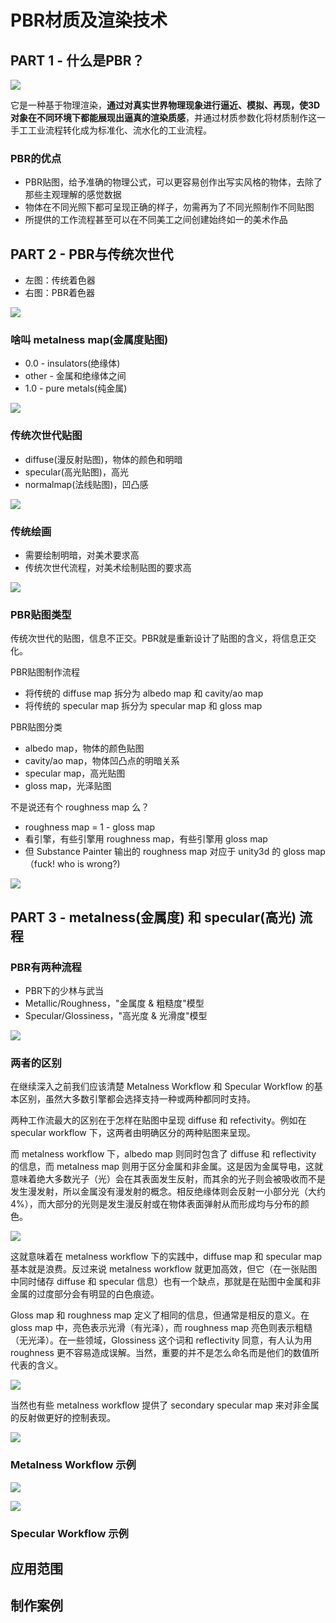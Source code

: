 # PBR材质及渲染技术

## PART 1 - 什么是PBR？

![](2019_02_23_pbr_intro/what_is_pbr.png)

它是一种基于物理渲染，**通过对真实世界物理现象进行逼近、模拟、再现，使3D对象在不同环境下都能展现出逼真的渲染质感**，并通过材质参数化将材质制作这一手工工业流程转化成为标准化、流水化的工业流程。 

### PBR的优点

 * PBR贴图，给予准确的物理公式，可以更容易创作出写实风格的物体，去除了那些主观理解的感觉数据
 * 物体在不同光照下都可呈现正确的样子，勿需再为了不同光照制作不同贴图
 * 所提供的工作流程甚至可以在不同美工之间创建始终如一的美术作品


## PART 2 - PBR与传统次世代

 * 左图：传统着色器
 * 右图：PBR着色器

![](2019_02_23_pbr_intro/old_vs_pbr.png)


### 啥叫 metalness map(金属度贴图)

 * 0.0 - insulators(绝缘体)
 * other - 金属和绝缘体之间
 * 1.0 - pure metals(纯金属)

![](2019_02_23_pbr_intro/create_metalness_map.png)


### 传统次世代贴图

 * diffuse(漫反射贴图)，物体的颜色和明暗
 * specular(高光贴图)，高光
 * normalmap(法线贴图)，凹凸感

![](2019_02_23_pbr_intro/old_texture_types.png)


### 传统绘画

 * 需要绘制明暗，对美术要求高
 * 传统次世代流程，对美术绘制贴图的要求高

![](2019_02_23_pbr_intro/old_drawing.png)


### PBR贴图类型

传统次世代的贴图，信息不正交。PBR就是重新设计了贴图的含义，将信息正交化。

PBR贴图制作流程

 * 将传统的 diffuse map 拆分为 albedo map 和 cavity/ao map
 * 将传统的 specular map 拆分为 specular map 和 gloss map

PBR贴图分类

 * albedo map，物体的颜色贴图
 * cavity/ao map，物体凹凸点的明暗关系
 * specular map，高光贴图
 * gloss map，光泽贴图

不是说还有个 roughness map 么？

 * roughness map = 1 - gloss map
 * 看引擎，有些引擎用  roughness map，有些引擎用 gloss map
 * 但 Substance Painter 输出的 roughness map 对应于 unity3d 的 gloss map（fuck! who is wrong?)

![](2019_02_23_pbr_intro/pbr_texture_types.png)


## PART 3 - metalness(金属度) 和 specular(高光) 流程

### PBR有两种流程

 * PBR下的少林与武当
 * Metallic/Roughness，"金属度 & 粗糙度"模型
 * Specular/Glossiness，"高光度 & 光滑度"模型

![](2019_02_23_pbr_intro/pbr_two_pass_types.png)


### 两者的区别

在继续深入之前我们应该清楚 Metalness Workflow 和 Specular Workflow 的基本区别，虽然大多数引擎都会选择支持一种或两种都同时支持。

两种工作流最大的区别在于怎样在贴图中呈现 diffuse 和 refectivity。例如在 specular workflow 下，这两者由明确区分的两种贴图来呈现。

而 metalness workflow 下，albedo map 则同时包含了 diffuse 和 reflectivity 的信息，而 metalness map 则用于区分金属和非金属。这是因为金属导电，这就意味着绝大多数光子（光）会在其表面发生反射，而其余的光子则会被吸收而不是发生漫发射，所以金属没有漫发射的概念。相反绝缘体则会反射一小部分光（大约4%），而大部分的光则是发生漫反射或在物体表面弹射从而形成均与分布的颜色。

![](2019_02_23_pbr_intro/metalness_workflow.png)

这就意味着在 metalness workflow 下的实践中，diffuse map 和 specular map 基本就是浪费。反过来说 metalness workflow 就更加高效，但它（在一张贴图中同时储存 diffuse 和 specular 信息）也有一个缺点，那就是在贴图中金属和非金属的过度部分会有明显的白色痕迹。

Gloss map 和 roughness map 定义了相同的信息，但通常是相反的意义。在 gloss map 中，亮色表示光滑（有光泽），而 roughness map 亮色则表示粗糙（无光泽）。在一些领域，Glossiness 这个词和 reflectivity 同意，有人认为用 roughness 更不容易造成误解。当然，重要的并不是怎么命名而是他们的数值所代表的含义。

![](2019_02_23_pbr_intro/specular_vs_metalness_workflow.png)

当然也有些 metalness workflow 提供了 secondary specular map 来对非金属的反射做更好的控制表现。

![](2019_02_23_pbr_intro/specular_vs_metalness_workflow2.png)


### Metalness Workflow 示例

![](2019_02_23_pbr_intro/metalness_example_01.png)

![](2019_02_23_pbr_intro/metalness_example_02.png)


### Specular Workflow 示例


## 应用范围

## 制作案例

